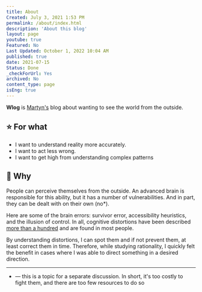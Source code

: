 ```yaml
---
title: About
Created: July 3, 2021 1:53 PM
permalink: /about/index.html
description: 'About this blog'
layout: page
youtube: true
Featured: No
Last Updated: October 1, 2022 10:04 AM
published: true
date: 2021-07-15
Status: Done
_checkForUrl: Yes
archived: No
content_type: page
isEng: true
---
```


**Wlog** is [Martyn's](/about-martyn) blog about wanting to see the world from the outside.

## ⭐️ For what

- I want to understand reality more accurately.
- I want to act less wrong.
- I want to get high from understanding complex patterns

## 🧠 Why

People can perceive themselves from the outside. An advanced brain is responsible for this ability, but it has a number of vulnerabilities. And in part, they can be dealt with on their own (no*).

Here are some of the brain errors: survivor error, accessibility heuristics, and the illusion of control. In all, cognitive distortions have been described [more than a hundred](https://www.wikiwand.com/ru/%D0%A1%D0%BF%D0%B8%D1%81%D0%BE%D0%BA_%D0%BA%D0%BE%D0%B3%D0%BD%D0%B8%D1%82%D0%B8%D0%B2%D0%BD%D1%8B%D1%85_%D0%B8%D1%81%D0%BA%D0%B0%D0%B6%D0%B5%D0%BD%D0%B8%D0%B9) and are found in most people.

By understanding distortions, I can spot them and if not prevent them, at least correct them in time. Therefore, while studying rationality, I quickly felt the benefit in cases where I was able to direct something in a desired direction.

---

* — this is a topic for a separate discussion. In short, it's too costly to fight them, and there are too few resources to do so
